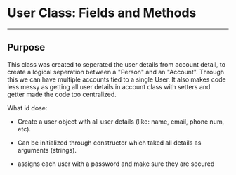 # User Class: Fields and Methods
---

## Purpose

This class was created to seperated the user details from account detail, to create a logical seperation between a "Person" and an "Account".
Through this we can have multiple accounts tied to a single User. It also makes code less messy as getting all user details in account class with setters and getter made the code too centralized.

What id dose:

-   Create a user object with all user details (like: name, email, phone num, etc).

-   Can be initialized through constructor which taked all details as arguments (strings).

-   assigns each user with a password and make sure they are secured